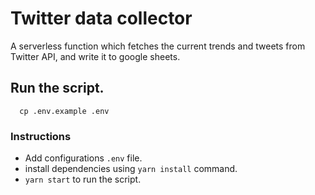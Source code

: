 # Twitter data collector

A serverless function which fetches the current trends and tweets from Twitter API, and write it to google sheets.

## Run the script.

```
  cp .env.example .env
```

### Instructions

- Add configurations `.env` file.
- install dependencies using `yarn install` command.
- `yarn start` to run the script.
